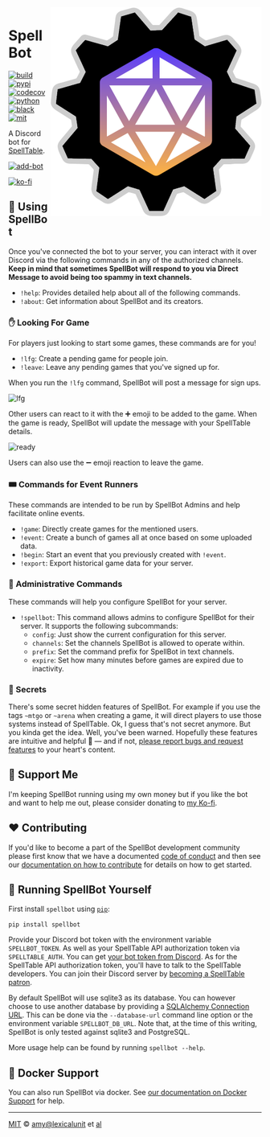 <img align="right" src="https://raw.githubusercontent.com/lexicalunit/spellbot/master/spellbot.png" />

# SpellBot

[![build][build-badge]][build]
[![pypi][pypi-badge]][pypi]
[![codecov][codecov-badge]][codecov]
[![python][python-badge]][python]
[![black][black-badge]][black]
[![mit][mit-badge]][mit]

A Discord bot for [SpellTable][spelltable].

[![add-bot][add-img]][add-bot]

[![ko-fi](https://www.ko-fi.com/img/githubbutton_sm.svg)][ko-fi]

## 🤖 Using SpellBot

Once you've connected the bot to your server, you can interact with it over
Discord via the following commands in any of the authorized channels. **Keep in
mind that sometimes SpellBot will respond to you via Direct Message to avoid
being too spammy in text channels.**

- `!help`: Provides detailed help about all of the following commands.
- `!about`: Get information about SpellBot and its creators.

### ✋ Looking For Game

For players just looking to start some games, these commands are for you!

- `!lfg`: Create a pending game for people join.
- `!leave`: Leave any pending games that you've signed up for.

When you run the `!lfg` command, SpellBot will post a message for sign ups.

![lfg][lfg]

Other users can react to it with the ➕ emoji to be added to the game. When the
game is ready, SpellBot will update the message with your SpellTable details.

![ready][ready]

Users can also use the ➖ emoji reaction to leave the game.

### 🎟️ Commands for Event Runners

These commands are intended to be run by SpellBot Admins and help facilitate
online events.

- `!game`: Directly create games for the mentioned users.
- `!event`: Create a bunch of games all at once based on some uploaded data.
- `!begin`: Start an event that you previously created with `!event`.
- `!export`: Export historical game data for your server.

### 👑 Administrative Commands

These commands will help you configure SpellBot for your server.

- `!spellbot`: This command allows admins to configure SpellBot for their
               server. It supports the following subcommands:
  - `config`: Just show the current configuration for this server.
  - `channels`: Set the channels SpellBot is allowed to operate within.
  - `prefix`: Set the command prefix for SpellBot in text channels.
  - `expire`: Set how many minutes before games are expired due to inactivity.

### 🤫 Secrets

There's some secret hidden features of SpellBot. For example if you use the
tags `~mtgo` or `~arena` when creating a game, it will direct players to use
those systems instead of SpellTable. Ok, I guess that's not secret anymore. But
you kinda get the idea. Well, you've been warned. Hopefully these features are
intuitive and helpful 🤞 — and if not,
[please report bugs and request features][issues] to your heart's content.

## 🙌 Support Me

I'm keeping SpellBot running using my own money but if you like the bot and want
to help me out, please consider donating to [my Ko-fi][ko-fi].

## ❤️ Contributing

If you'd like to become a part of the SpellBot development community please
first know that we have a documented [code of conduct](CODE_OF_CONDUCT.md) and
then see our [documentation on how to contribute](CONTRIBUTING.md) for details
on how to get started.

## 🔧 Running SpellBot Yourself

First install `spellbot` using [`pip`](https://pip.pypa.io/en/stable/):

```shell
pip install spellbot
```

Provide your Discord bot token with the environment variable `SPELLBOT_TOKEN`.
As well as your SpellTable API authorization token via `SPELLTABLE_AUTH`. You
can get [your bot token from Discord][discord-bot-docs]. As for the SpellTable
API authorization token, you'll have to talk to the SpellTable developers.
You can join their Discord server by
[becoming a SpellTable patron][spelltable-patron].

By default SpellBot will use sqlite3 as its database. You can however choose to
use another database by providing a [SQLAlchemy Connection URL][db-url]. This
can be done via the `--database-url` command line option or the environment
variable `SPELLBOT_DB_URL`. Note that, at the time of this writing, SpellBot is
only tested against sqlite3 and PostgreSQL.

More usage help can be found by running `spellbot --help`.

## 🐳 Docker Support

You can also run SpellBot via docker. See
[our documentation on Docker Support](DOCKER.md) for help.

---

[MIT][mit] © [amy@lexicalunit][lexicalunit] et [al][contributors]

[add-bot]:            https://discordapp.com/api/oauth2/authorize?client_id=725510263251402832&permissions=92224&scope=bot
[add-img]:            https://user-images.githubusercontent.com/1903876/82262797-71745100-9916-11ea-8b65-b3f656115e4f.png
[black-badge]:        https://img.shields.io/badge/code%20style-black-000000.svg
[black]:              https://github.com/psf/black
[build-badge]:        https://github.com/lexicalunit/spellbot/workflows/build/badge.svg
[build]:              https://github.com/lexicalunit/spellbot/actions
[codecov-badge]:      https://codecov.io/gh/lexicalunit/spellbot/branch/master/graph/badge.svg
[codecov]:            https://codecov.io/gh/lexicalunit/spellbot
[contributors]:       https://github.com/lexicalunit/spellbot/graphs/contributors
[db-url]:             https://docs.sqlalchemy.org/en/latest/core/engines.html
[discord-bot-docs]:   https://discord.com/developers/docs/topics/oauth2#bots
[issues]:             https://github.com/lexicalunit/spellbot/issues
[ko-fi]:              https://ko-fi.com/Y8Y51VTHZ
[lexicalunit]:        http://github.com/lexicalunit
[lfg]:                https://user-images.githubusercontent.com/1903876/87704209-e61a0f00-c750-11ea-87d2-0d5b0a1ef42f.png
[mit-badge]:          https://img.shields.io/badge/License-MIT-yellow.svg
[mit]:                https://opensource.org/licenses/MIT
[pypi-badge]:         https://img.shields.io/pypi/v/spellbot
[pypi]:               https://pypi.org/project/spellbot/
[python-badge]:       https://img.shields.io/badge/python-3.7+-blue.svg
[python]:             https://www.python.org/
[ready]:              https://user-images.githubusercontent.com/1903876/87704204-e5817880-c750-11ea-8e39-67bbe4003ddd.png
[spelltable-patron]:  https://www.patreon.com/spelltable?fan_landing=true
[spelltable]:         https://www.spelltable.com/
